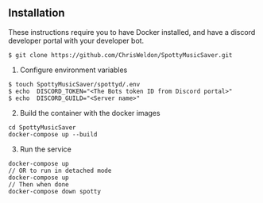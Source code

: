 ## Installation
These instructions require you to have Docker installed, and have a discord developer portal with your developer bot.

```
$ git clone https://github.com/ChrisWeldon/SpottyMusicSaver.git

```

1. Configure environment variables

```
$ touch SpottyMusicSaver/spottyd/.env
$ echo  DISCORD_TOKEN="<The Bots token ID from Discord portal>"
$ echo  DISCORD_GUILD="<Server name>"

```

2. Build the container with the docker images

```
cd SpottyMusicSaver
docker-compose up --build
```

3. Run the service

```
docker-compose up
// OR to run in detached mode
docker-compose up
// Then when done
docker-compose down spotty
```
